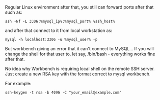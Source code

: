 Regular Linux environment after that, you still can forward ports after that such as:

```
ssh -Nf -L 3306:%mysql_ip%:%mysql_port% %ssh_host%
```

and after that connect to it from local workstation as:

```
mysql -h localhost:3306 -u %mysql_user% -p
```

But workbench giving an error that it can't connect to MySQL... 
If you will change the shell for that user to, let say, /bin/bash - everything works fine after that.

No idea why Workbench is requiring local shell on the remote SSH server.
Just create a new RSA key with the format correct to mysql workbench.

For example:

```
ssh-keygen -t rsa -b 4096 -C "your_email@example.com"
```

